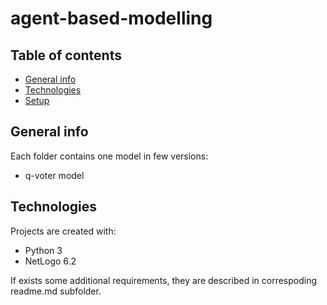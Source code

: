 # agent-based-modelling

## Table of contents
* [General info](#general-info)
* [Technologies](#technologies)
* [Setup](#setup)

## General info
Each folder contains one model in few versions:
* q-voter model
	
## Technologies
Projects are created with:
* Python 3
* NetLogo 6.2
	
If exists some additional requirements, they are described in correspoding readme.md subfolder.

